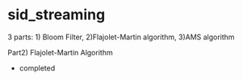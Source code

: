 # sid_streaming
3 parts: 1) Bloom Filter, 2)Flajolet-Martin algorithm, 3)AMS algorithm

Part2) Flajolet-Martin Algorithm

* completed